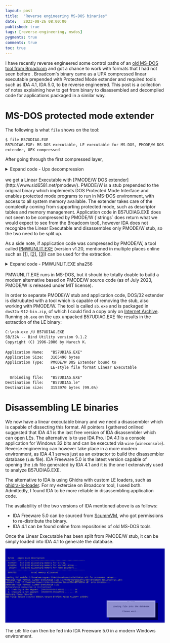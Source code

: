 ```yaml
---
layout: post
title:  "Reverse engineering MS-DOS binaries"
date:   2023-08-26 08:00:00
published: true
tags: [reverse-engineering, msdos]
pygments: true
comments: true
toc: true
---
```



I have recently reverse engineered some control paths of an [old MS-DOS tool from Broadcom](https://marcoguerri.github.io/reversing/msdos/2023/02/04/broadcom-pxe-write.html) and got a chance to work with
formats that I had not seen before . Broadcom's binary came
as a UPX compressed linear executable prepended with Protected Mode extender and required
tools such as IDA 4.1, IDA 5.0, to be reverse engineered. This post is a collection of notes
explaining how to get from binary to disassembled and decompiled code for applications packaged
in a similar way.

MS-DOS protected mode extender
=======
The following is what `file` shows on the tool:
```
$ file B57UDIAG.EXE 
B57UDIAG.EXE: MS-DOS executable, LE executable for MS-DOS, PMODE/W DOS extender, UPX compressed
```

After going through the first compressed layer,
<details> <summary>Expand code - Upx decompression</summary>
{% highlight shell %}
$ upx -d B57UDIAG.EXE 
                       Ultimate Packer for eXecutables
                          Copyright (C) 1996 - 2023
UPX 4.0.2       Markus Oberhumer, Laszlo Molnar & John Reiser   Jan 30th 2023

        File size         Ratio      Format      Name
   --------------------   ------   -----------   -----------
    800005 <-    243351   30.42%    watcom/le    B57UDIAG.EXE

Unpacked 1 file.
$ file B57UDIAG.EXE 
B57UDIAG.EXE: MS-DOS executable, LE executable for MS-DOS, PMODE/W DOS extender
{% endhighlight %}
</details>
<br>
we get a Linear Executable with [PMODE/W DOS extender](http://www.sid6581.net/pmodew/). PMODE/W is a stub
prepended to the original binary which implements DOS Protected Mode Interface and enables protected mode programs
to run in MS-DOS environment, with access to all system memory available. The extender takes care of the complexity 
coming from supporting protected mode, such as descriptor tables and memory management. Application code in B57UDIAG.EXE
does not seem to be compressed by PMODE/W (`strings` does return what we would expect to see from the Broadcom tool),
however IDA does not recognize the Linear Executable and disassembles only PMODE/W stub, so the two need
to be split up.

As a side note, if application code was compressed by PMODE/W, a tool called 
[PMWUNLIT.EXE](http://www.sid6581.net/pmodew/) (version v1.20, mentioned in multiple places online
such as [[1]](https://www.reddit.com/r/REGames/comments/ahykua/anyone_here_familiar_with_disassembling_msdos/), [[2]](https://github.com/urxp/drally/issues/3), [[3]](https://github.com/urxp/drally/issues/3)) can be used for the extraction.
<details> <summary>Expand code - PMWUNLIT.EXE sha256</summary>
{% highlight shell %}
sha256 of PMWUNLIT.EXE: dcbdaf0665b4d252620e0ff786a05e7c0ca9d9ee42986fe1d942ef0359db68be
{% endhighlight %}
</details>
<br>
PMWUNLIT.EXE runs in MS-DOS, but it should be totally doable to build a modern alternative
based on PMODE/W source code (as of July 2023, PMODE/W is released under MIT license).

In order to separate PMODE/W stub and application code, DOS/32 extender is distrubuted with a tool
which is capable of removing the stub, also working with PMODE/W. The tool is called `sb.exe` and
is packaged in `dos32a-912-bin.zip`, of which I could find a copy only on [Internet Archive](https://archive.org/details/dos32a-912-bin). Running `sb.exe` on the upx unpacked B57UDIAG.EXE file results
in the extraction of the LE binary:
```
C:\>sb.exe /U B57UDIAG.EXE
SB/32A -- Bind Utility version 9.1.2
Copyright (C) 1996-2006 by Narech K.

Application Name:   "B57UDIAG.EXE"
Application Size:   3165490 bytes
Application Type:   PMODE/W DOS Extender bound to
                    LE-style file format Linear Executable

  Unbinding file:   "B57UDIAG.EXE"
Destination file:   "B57UDIAG.le"
Destination size:   3153970 bytes (99.6%)
```

Disassembling LE binaries
=======
We now have a linear executable binary and we need a disassembler which is capable of dissecting this format.
All pointers I gathered onlined suggested that IDA 4.1 is the last free version of IDA disassembler which can
open LEs. The alternative is to use IDA Pro. IDA 4.1 is a console application for Windows 32 bits and can be 
executed via `wine` (`wineconsole`). Reverse engineering can however take place in a more modern environment, as IDA 4.1 
serves just as an extractor to build the disassembler database (`idb` file). IDA Freeware 5.0 is the latest version capable 
of opening the `idb` file generated by IDA 4.1 and it is the one I extensively used to analyze B57UDIAG.EXE.

The alternative to IDA is using Ghidra with custom LE loaders, such as [ghidra-lx-loader](https://github.com/oshogbo/ghidra-lx-loader).
For my extercise on Broadcom tool, I used both. Admittedly, I found IDA to be more reliable in
disassembling application code.

The availability of the two versions of IDA mentioned above is as follows:
* IDA Freeware 5.0 can be sourced from [ScummVM](https://www.scummvm.org/news/20180331/), who got 
permissions to re-distribute the binary.
* IDA 4.1 can be found online from repositories of old MS-DOS tools

Once the Linear Executable has been split from PMODE/W stub, it can be simply loaded into IDA 4.1 to generate the database.

<p align="center">
<a id="single_image" href="/img/dosreversing/ida4.1.png">
<img src="/img/dosreversing/ida4.1.png" alt=""/></a>
</p>

The `idb` file can then be fed into IDA Freeware 5.0 in a modern Windows environment.
